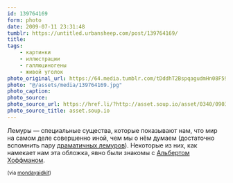 ```yaml
---
id: 139764169
form: photo
date: 2009-07-11 23:31:48
tumblr: https://untitled.urbansheep.com/post/139764169/
title:
tags:
    - картинки
    - иллюстрации
    - галлюциногены
    - живой уголок
photo_original_url: https://64.media.tumblr.com/tDddhT2BspqagudmHn08F59Vo1_400.jpg
photo: "@/assets/media/139764169.jpg"
photo_caption:
photo_source:
photo_source_url: https://href.li/?http://asset.soup.io/asset/0340/0903_06c6.jpeg
photo_source_title: asset.soup.io
---
```


<p>Лемуры — специальные существа, которые показывают нам, что мир на самом деле совершенно иной, чем мы о нём думаем (достаточно вспомнить пару <a href="http://urbansheep.livejournal.com/1688742.html">драматичных лемуров</a>). Некоторые из них, как намекает нам эта обложка, явно были знакомы с <a href="http://en.wikipedia.org/wiki/Albert_Hofmann">Альбертом Хоффманом</a>.</p>

<p><small>(via <a href="http://mondayaidkit.tumblr.com/post/138967678">mondayaidkit</a>)</small></p>
